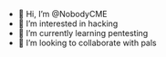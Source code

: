 - 👋 Hi, I’m @NobodyCME
- 👀 I’m interested in hacking
- 🌱 I’m currently learning pentesting
- 💞️ I’m looking to collaborate with pals

<!---
NobodyCME/NobodyCME is a ✨ special ✨ repository because its `README.md` (this file) appears on your GitHub profile.
You can click the Preview link to take a look at your changes.
--->
